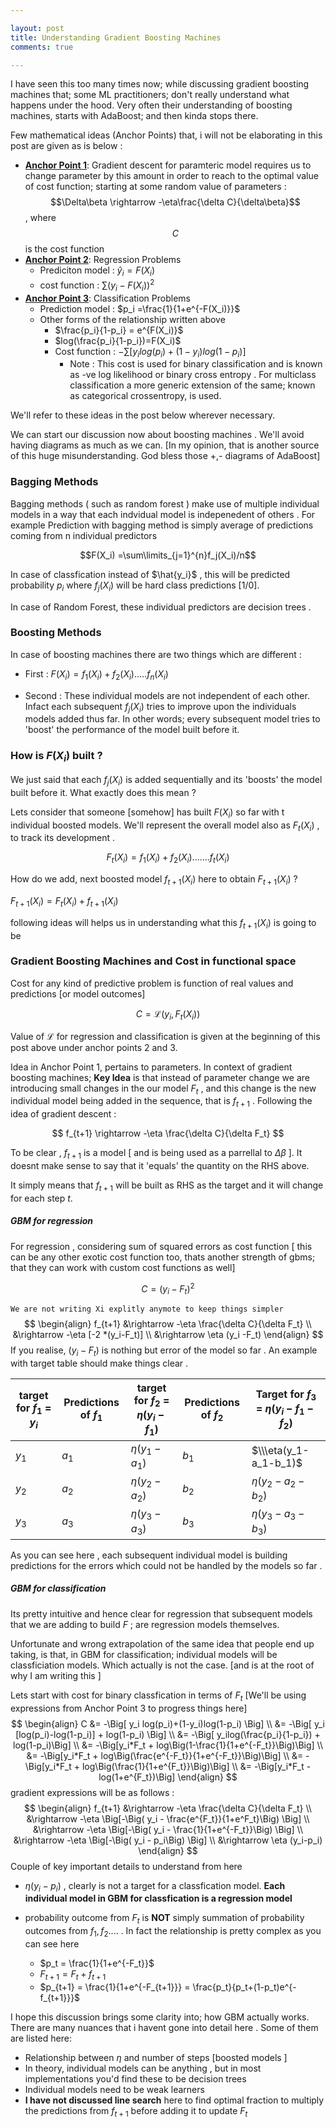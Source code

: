 ```yaml
---

layout: post
title: Understanding Gradient Boosting Machines
comments: true

---
```


I have seen this too many times now; while discussing gradient boosting machines that; some ML practitioners; don't really understand what happens under the hood. Very often their understanding of boosting machines, starts with AdaBoost; and then kinda stops there. 

Few mathematical ideas (Anchor Points) that, i will not be elaborating in this post are given as is below :

* **<u>Anchor Point 1</u>**: Gradient descent for paramteric model requires us to change parameter by this amount in order to reach to the optimal value of cost function; starting at some random value of parameters : $$\Delta\beta \rightarrow -\eta\frac{\delta C}{\delta\beta}$$ , where $$C$$ is the cost function 
* **<u>Anchor Point 2</u>**: Regression Problems
  * Prediciton model : $\hat{y}_i = F(X_i)$
  * cost function : $\sum(y_i - F(X_i))^2$
* **<u>Anchor Point 3</u>**: Classification Problems 
  * Prediction model : $p_i =\frac{1}{1+e^{-F(X_i)}}$
  * Other forms of the relationship written above
    * $\frac{p_i}{1-p_i} = e^{F(X_i)}$
    * $log(\frac{p_i}{1-p_i})=F(X_i)$
    * Cost function : $-\sum[ y_i log(p_i)+(1-y_i)log(1-p_i) ]$ 
      * Note : This cost is used for binary classification and is known as -ve log likelihood or binary cross entropy . For multiclass classification a more generic extension of the same; known as  categorical crossentropy, is used.

We'll refer to these ideas in the post below wherever necessary.

We can start our discussion now about boosting machines . We'll avoid having diagrams as much as we can. [In my opinion, that is another source of this huge misunderstanding. God bless those +,- diagrams of AdaBoost]

### Bagging Methods

Bagging methods ( such as random forest ) make use of multiple individual models in a way that each indvidual model is indepenedent of others . For example Prediction with bagging method is simply average of predictions coming from n individual predictors

  $$F(X_i) =\sum\limits_{j=1}^{n}f_j(X_i)/n$$

In case of classfication instead of $\hat{y_i}$ , this will be predicted probability $p_i$ where $f_j(X_i)$ will be hard class predictions [1/0].

In case of Random Forest, these individual predictors are decision trees . 

### Boosting Methods

In case of boosting machines there are two things which are different :

* First : $F(X_i)= f_1(X_i)+f_2(X_i) ..... f_n(X_i)$

* Second : These individual models are not independent of each other. Infact each subsequent $f_j(X_i)$ tries to improve upon the individuals models added thus far. In other words; every subsequent model tries to 'boost' the performance of the model built before it.

### How is $F(X_i)$ built ?

We just said that each $f_j(X_i)$ is added sequentially and its 'boosts' the model built before it. What exactly does this mean ? 

Lets consider that someone [somehow] has built $F(X_i)$ so far with t individual boosted models. We'll represent the overall model also as $F_t(X_i)$ , to track its development . 

$$ F_t(X_i) = f_1(X_i)+f_2(X_i) ....... f_t(X_i)$$

How do we add, next boosted model $f_{t+1}(X_i)$ here to obtain $F_{t+1}(X_i)$ ? 

$F_{t+1}(X_i) = F_t(X_i)+f_{t+1}(X_i)$

following ideas will helps us in understanding what this $f_{t+1}(X_i)$ is going to be

### Gradient Boosting Machines and Cost in functional space

Cost for any kind of predictive problem is function of real values and predictions [or model outcomes]

$$ C = \mathcal{L}(y_i,F_t(X_i))$$

Value of $\mathcal{L}$ for regression and classification is given at the beginning of this post above under anchor points 2 and 3. 

Idea in Anchor Point 1, pertains to parameters. In context of gradient boosting machines; **Key Idea** is that instead of parameter change we are introducing small changes in the our model $F_t$ , and this change is the new individual model being added in the sequence, that is $f_{t+1}$ . Following the idea of gradient descent :

$$
f_{t+1} \rightarrow -\eta \frac{\delta C}{\delta F_t}
$$

To be clear , $f_{t+1}$ is a model [ and is being used as a parrellal to $\Delta\beta$ ]. It doesnt make sense to say that it 'equals' the quantity on the RHS above. 

It simply means that $f_{t+1}$ will be built as RHS as the target and it will change for each step $t$.

##### GBM for regression

For regression , considering sum of squared errors as cost function [ this can be any other exotic cost function too, thats another strength of gbms; that they can work with custom cost functions as well]

$$C = (y_i -F_t)^{2}$$

`We are not writing Xi explitly anymote to keep things simpler`
$$
\begin{align}
f_{t+1} &\rightarrow -\eta \frac{\delta C}{\delta F_t} 
\\ &\rightarrow -\eta [-2 *(y_i-F_t)]
\\ &\rightarrow \eta (y_i -F_t)
\end{align}
$$
If you realise, $(y_i - F_t)$ is nothing but error of the model so far . An example with target table should make things clear .

| target for $f_1$ = $y_i$ | Predictions of $f_1$ | target for $f_2$ = $\eta(y_i - f_1)$ | Predictions of $f_2$ | Target for $f_3$ = $\eta(y_i -f_1-f_2)$ |
| ------------------------ | -------------------- | ------------------------------------ | -------------------- | --------------------------------------- |
| $y_1$                    | $a_1$                | $\eta(y_1-a_1)$                      | $b_1$                | $\\\eta(y_1-a_1-b_1)$                   |
| $y_2$                    | $a_2$                | $\eta(y_2-a_2)$                      | $b_2$                | $\eta(y_2-a_2-b_2)$                     |
| $y_3$                    | $a_3$                | $\eta(y_3-a_3)$                      | $b_3$                | $\eta(y_3-a_3-b_3)$                     |

As you can see here , each subsequent individual model is building predictions for the errors which could not be handled by the models so far .

##### GBM for classification

Its pretty intuitive and hence clear for regression that subsequent models that we are adding to build $F$ ;  are regression models themselves. 

Unfortunate and wrong extrapolation of the same idea that people end up taking, is that, in GBM for classification; individual models will be classficiation models. Which actually is not the case. [and is at the root of why I am writing this ]

Lets start with cost for binary classfication in terms of $F_t$ [We'll be using expressions from Anchor Point 3 to progress things here]
$$
\begin{align}
C &= -\Big[ y_i log(p_i)+(1-y_i)log(1-p_i) \Big]
\\ &= -\Big[ y_i [log(p_i)-log(1-p_i)] + log(1-p_i) \Big]
\\ &= -\Big[ y_ilog(\frac{p_i}{1-p_i}) + log(1-p_i)\Big]
\\ &= -\Big[y_i*F_t + log\Big(1-\frac{1}{1+e^{-F_t}}\Big)\Big]
\\ &= -\Big[y_i*F_t + log\Big(\frac{e^{-F_t}}{1+e^{-F_t}}\Big)\Big]
\\ &= -\Big[y_i*F_t + log\Big(\frac{1}{1+e^{F_t}}\Big)\Big]
\\ &= -\Big[y_i*F_t - log(1+e^{F_t})\Big]
\end{align}
$$
gradient expressions will be as follows : 
$$
\begin{align}
f_{t+1} &\rightarrow -\eta \frac{\delta C}{\delta F_t}
\\ &\rightarrow -\eta \Big[-\Big( y_i - \frac{e^{F_t}}{1+e^F_t}\Big) \Big]
\\ &\rightarrow -\eta \Big[-\Big( y_i - \frac{1}{1+e^{-F_t}}\Big) \Big]
\\ &\rightarrow -\eta \Big[-\Big( y_i - p_i\Big) \Big]
\\ &\rightarrow \eta (y_i-p_i)
\end{align}
$$
Couple of key important details to understand from here 

* $\eta(y_i-p_i)$ , clearly is not a target for a classfication model. **Each individual model in GBM for classfication is a regression model**

* probability outcome from $F_t$ is **NOT** simply summation of probability outcomes from $f_1,f_2 ....$ . In fact the relationship is pretty complex as you can see here 

  * $p_t = \frac{1}{1+e^{-F_t}}$
  * $F_{t+1} = F_t + f_{t+1}$
  * $p_{t+1} = \frac{1}{1+e^{-F_{t+1}}} = \frac{p_t}{p_t+(1-p_t)e^{-f_{t+1}}}$ 

I hope this discussion brings some clarity into; how GBM actually works. There are many nuances that i havent gone into detail here . Some of them are listed here:

* Relationship between $\eta$ and number of steps [boosted models ]
* In theory, individual models can be anything , but in most implementations you'd find these to be decision trees
* Individual models need to be weak learners 
* **I have not discussed line search** here to find optimal fraction to multiply the predictions from $f_{t+1}$ before adding it to update $F_t$ 

